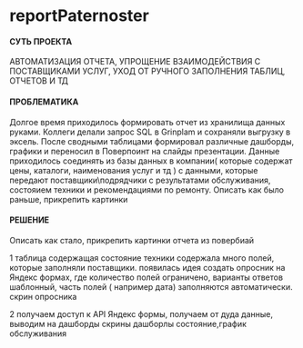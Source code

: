 # reportPaternoster

#### СУТЬ ПРОЕКТА
АВТОМАТИЗАЦИЯ ОТЧЕТА, УПРОЩЕНИЕ ВЗАИМОДЕЙСТВИЯ С ПОСТАВЩИКАМИ УСЛУГ, УХОД ОТ РУЧНОГО ЗАПОЛНЕНИЯ ТАБЛИЦ, ОТЧЕТОВ И ТД

#### ПРОБЛЕМАТИКА 
Долгое время приходилось формировать отчет из хранилища данных руками. Коллеги делали запрос SQL в Grinplam и сохраняли выгрузку в эксель. После сводными таблицами формировал различные дашборды, графики и переносил в Поверпоинт на слайды презентации.
Данные приходилось соединять из базы данных в компании( которые содержат цены, каталоги, наименования услуг и тд ) с данными, которые передают поставщики\подрядчики с результатами обслуживания, состояием техники и рекомендациями  по ремонту.
Описать как было раньше, прикрепить картинки


#### РЕШЕНИЕ
Описать как стало, прикрепить картинки отчета из повербиай

1 таблица содержащая состояние техники содержала много полей, которые заполняли поставщики. появилась идея создать опросник на Яндекс формах, где количество полей ограничено, варианты ответов шаблонный, часть полей ( например дата) заполняются автоматически.
скрин опросника

2 получаем доступ к API Яндекс формы, получаем от дуда данные, выводим на дашборды
скрины
дашборлы состояние,график обслуживания
